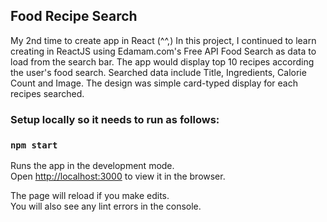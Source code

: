 
## Food Recipe Search
My 2nd time to create app in React (^^,)
In this project, I continued to learn creating in ReactJS using Edamam.com's Free API Food Search as data to load from the search bar.
The app would display top 10 recipes according the user's food search. Searched data include Title, Ingredients, Calorie Count and Image. The design was simple card-typed display for each recipes searched.


### Setup locally so it needs to run as follows:
### `npm start`

Runs the app in the development mode.<br />
Open [http://localhost:3000](http://localhost:3000) to view it in the browser.

The page will reload if you make edits.<br />
You will also see any lint errors in the console.
